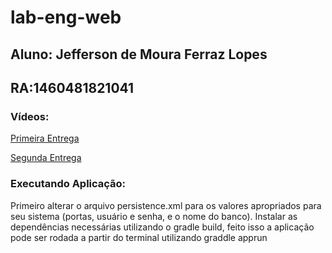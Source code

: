# lab-eng-web

## **Aluno**: Jefferson de Moura Ferraz Lopes

## **RA**:1460481821041

### Vídeos:

[Primeira Entrega](https://youtu.be/5OAqojcNAdA)

[Segunda Entrega](https://youtu.be/JvrONd1fug4)

### Executando Aplicação:

Primeiro alterar o arquivo persistence.xml para os valores apropriados para seu sistema (portas, usuário e senha, e o nome do banco).
Instalar as dependências necessárias utilizando o gradle build, feito isso a aplicação pode ser rodada a partir do terminal utilizando graddle apprun
